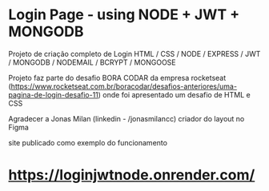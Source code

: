 # Login Page - using NODE + JWT + MONGODB

Projeto de criação completo de Login
HTML / CSS / NODE / EXPRESS / JWT / MONGODB / NODEMAIL / BCRYPT / MONGOOSE

Projeto faz parte do desafio BORA CODAR da empresa rocketseat 
(https://www.rocketseat.com.br/boracodar/desafios-anteriores/uma-pagina-de-login-desafio-11)
 onde foi apresentado um desafio de HTML e CSS

Agradecer a Jonas Milan (linkedin - /jonasmilancc) criador do layout no Figma

site publicado como exemplo do funcionamento

# https://loginjwtnode.onrender.com/
